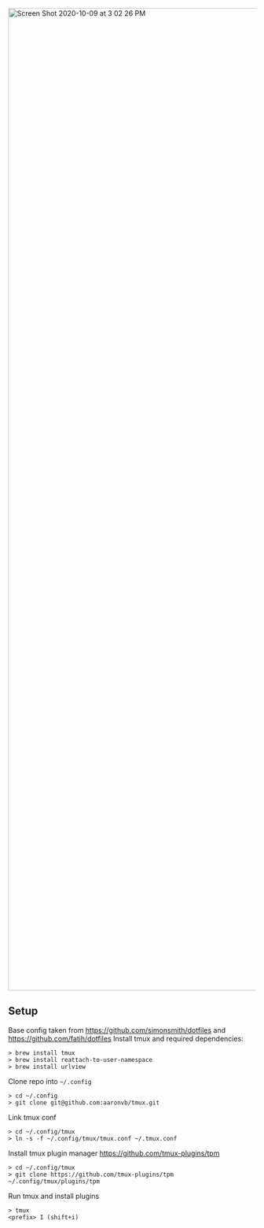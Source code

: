 <img width="1997" alt="Screen Shot 2020-10-09 at 3 02 26 PM" src="https://user-images.githubusercontent.com/100900/95642013-91c9b700-0a41-11eb-99fb-19ba1a74819e.png">

## Setup
Base config taken from https://github.com/simonsmith/dotfiles and https://github.com/fatih/dotfiles
Install tmux and required dependencies:
```
> brew install tmux
> brew install reattach-to-user-namespace
> brew install urlview
```

Clone repo into `~/.config`
```
> cd ~/.config
> git clone git@github.com:aaronvb/tmux.git
```

Link tmux conf
```
> cd ~/.config/tmux
> ln -s -f ~/.config/tmux/tmux.conf ~/.tmux.conf
```

Install tmux plugin manager https://github.com/tmux-plugins/tpm
```
> cd ~/.config/tmux
> git clone https://github.com/tmux-plugins/tpm ~/.config/tmux/plugins/tpm
```

Run tmux and install plugins
```
> tmux
<prefix> I (shift+i)
```
